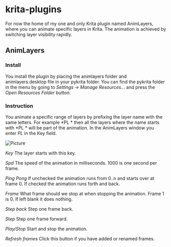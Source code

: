 # krita-plugins

For now the home of my one and only Krita plugin named AnimLayers, where you can animate specific layers in Krita. The animation is achieved by switching layer visibility rapidly.

## AnimLayers ##

### Install ###
You install the plugin by placing the animlayers folder and animlayers.desktop file in your pykrita folder. You can find the pykrita folder in the menu by going to *Settings -> Manage Resources...* and press the *Open Resources Folder* button.

### Instruction ###

You animate a specific range of layers by prefixing the layer name with the same letters. For example *PL * then all the layers where the name starts with *PL * will be part of the animation. In the AnimLayers window you enter *PL* in the Key field.

![Picture](https://github.com/thomaslynge/krita-plugins/blob/master/img/animlayers.png)

*Key*
The layer starts with this key.

*Spd*
The speed of the animation in milliseconds. 1000 is one second per frame.

*Ping Pong*
If unchecked the animation runs from 0..n and starts over at frame 0. If checked the animation runs forth and back.

*Frame*
What frame should we stop at when stopping the animation. Frame 1 is 0. If left blank it does nothing.

*Step back*
Step one frame back.

*Step*
Step one frame forward.

*Play/Stop*
Start and stop the animation.

*Refresh frames*
Click this button if you have added or renamed frames.
